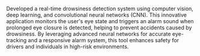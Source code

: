 Developed a real-time drowsiness detection system using computer vision, deep learning, and convolutional neural networks (CNN).
This innovative application monitors the user's eye state and triggers an alarm sound when prolonged eye closure is detected, 
helping to prevent accidents caused by drowsiness. By leveraging advanced neural networks for accurate eye-tracking 
and a responsive alarm system, this tool enhances safety for drivers and individuals in high-risk environments.
